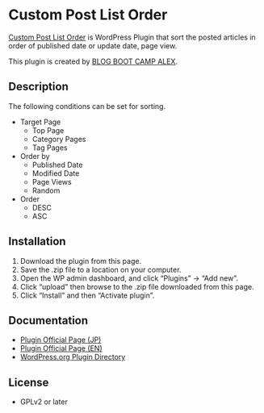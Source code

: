 # Custom Post List Order

<a href="https://blog-bootcamp.jp/custom-post-list-order/">Custom Post List Order</a> is WordPress Plugin that sort the posted articles in order of published date or update date, page view.

This plugin is created by <a href="https://blog-bootcamp.jp/profile/">BLOG BOOT CAMP ALEX</a>.


## Description
The following conditions can be set for sorting.

- Target Page
    - Top Page
    - Category Pages
    - Tag Pages
- Order by
    - Published Date
    - Modified Date
    - Page Views
    - Random
- Order
    - DESC
    - ASC


## Installation

1. Download the plugin from this page.
2. Save the .zip file to a location on your computer.
3. Open the WP admin dashboard, and click “Plugins” -> “Add new”.
4. Click “upload” then browse to the .zip file downloaded from this page.
5. Click “Install” and then “Activate plugin”.


## Documentation

- <a href="https://blog-bootcamp.jp/custom-post-list-order/">Plugin Official Page (JP)</a>
- <a href="https://blog-bootcamp.jp/custom-post-list-order-en/">Plugin Official Page (EN)</a>
- <a href="https://wordpress.org/plugins/custom-post-list-order/">WordPress.org Plugin Directory</a>


## License

- GPLv2 or later
